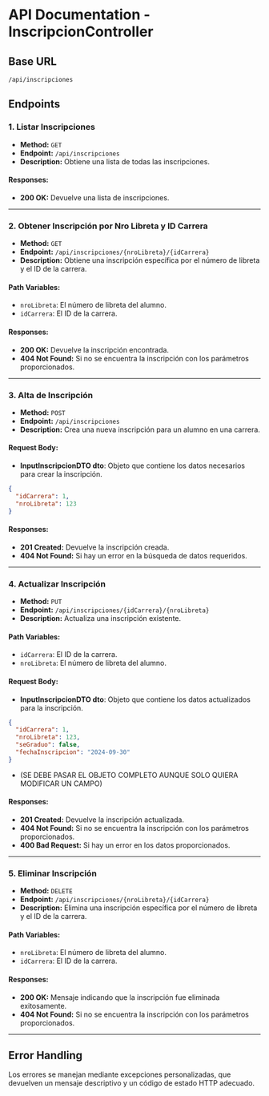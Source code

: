 # API Documentation - InscripcionController

## Base URL
`/api/inscripciones`

## Endpoints

### 1. Listar Inscripciones
- **Method:** `GET`
- **Endpoint:** `/api/inscripciones`
- **Description:** Obtiene una lista de todas las inscripciones.

#### Responses:
- **200 OK:** Devuelve una lista de inscripciones.

---

### 2. Obtener Inscripción por Nro Libreta y ID Carrera
- **Method:** `GET`
- **Endpoint:** `/api/inscripciones/{nroLibreta}/{idCarrera}`
- **Description:** Obtiene una inscripción específica por el número de libreta y el ID de la carrera.

#### Path Variables:
- `nroLibreta`: El número de libreta del alumno.
- `idCarrera`: El ID de la carrera.

#### Responses:
- **200 OK:** Devuelve la inscripción encontrada.
- **404 Not Found:** Si no se encuentra la inscripción con los parámetros proporcionados.

---

### 3. Alta de Inscripción
- **Method:** `POST`
- **Endpoint:** `/api/inscripciones`
- **Description:** Crea una nueva inscripción para un alumno en una carrera.

#### Request Body:
- **InputInscripcionDTO dto**: Objeto que contiene los datos necesarios para crear la inscripción.
```json
{
  "idCarrera": 1,
  "nroLibreta": 123
}
```

#### Responses:
- **201 Created:** Devuelve la inscripción creada.
- **404 Not Found:** Si hay un error en la búsqueda de datos requeridos.

---

### 4. Actualizar Inscripción
- **Method:** `PUT`
- **Endpoint:** `/api/inscripciones/{idCarrera}/{nroLibreta}`
- **Description:** Actualiza una inscripción existente.

#### Path Variables:
- `idCarrera`: El ID de la carrera.
- `nroLibreta`: El número de libreta del alumno.

#### Request Body:
- **InputInscripcionDTO dto**: Objeto que contiene los datos actualizados para la inscripción.
```json
{
  "idCarrera": 1,
  "nroLibreta": 123,
  "seGraduo": false,
  "fechaInscripcion": "2024-09-30"
}

```
- (SE DEBE PASAR EL OBJETO COMPLETO AUNQUE SOLO QUIERA MODIFICAR UN CAMPO)



#### Responses:
- **201 Created:** Devuelve la inscripción actualizada.
- **404 Not Found:** Si no se encuentra la inscripción con los parámetros proporcionados.
- **400 Bad Request:** Si hay un error en los datos proporcionados.
---

### 5. Eliminar Inscripción
- **Method:** `DELETE`
- **Endpoint:** `/api/inscripciones/{nroLibreta}/{idCarrera}`
- **Description:** Elimina una inscripción específica por el número de libreta y el ID de la carrera.

#### Path Variables:
- `nroLibreta`: El número de libreta del alumno.
- `idCarrera`: El ID de la carrera.

#### Responses:
- **200 OK:** Mensaje indicando que la inscripción fue eliminada exitosamente.
- **404 Not Found:** Si no se encuentra la inscripción con los parámetros proporcionados.

---

## Error Handling
Los errores se manejan mediante excepciones personalizadas, que devuelven un mensaje descriptivo y un código de estado HTTP adecuado.

